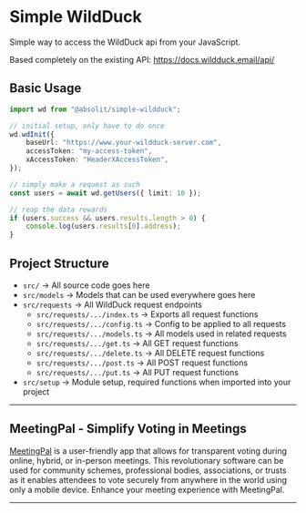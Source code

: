 # Simple WildDuck

Simple way to access the WildDuck api from your JavaScript.

Based completely on the existing API: https://docs.wildduck.email/api/

## Basic Usage

```typescript
import wd from "@absolit/simple-wildduck";

// initial setup, only have to do once
wd.wdInit({
	baseUrl: "https://www.your-wildduck-server.com",
	accessToken: "my-access-token",
	xAccessToken: "HeaderXAccessToken",
});

// simply make a request as such
const users = await wd.getUsers({ limit: 10 });

// reap the data rewards
if (users.success && users.results.length > 0) {
	console.log(users.results[0].address);
}
```

## Project Structure

- `src/` -> All source code goes here
- `src/models` -> Models that can be used everywhere goes here
- `src/requests` -> All WildDuck request endpoints
  - `src/requests/.../index.ts` -> Exports all request functions
  - `src/requests/.../config.ts` -> Config to be applied to all requests
  - `src/requests/.../models.ts` -> All models used in related requests
  - `src/requests/.../get.ts` -> All GET request functions
  - `src/requests/.../delete.ts` -> All DELETE request functions
  - `src/requests/.../post.ts` -> All POST request functions
  - `src/requests/.../put.ts` -> All PUT request functions
- `src/setup` -> Module setup, required functions when imported into your project

---

## MeetingPal - Simplify Voting in Meetings

[MeetingPal](https://meetingpal.co.za) is a user-friendly app that allows for transparent voting during online, hybrid, or in-person meetings. This revolutionary software can be used for community schemes, professional bodies, associations, or trusts as it enables attendees to vote securely from anywhere in the world using only a mobile device. Enhance your meeting experience with MeetingPal.

---
